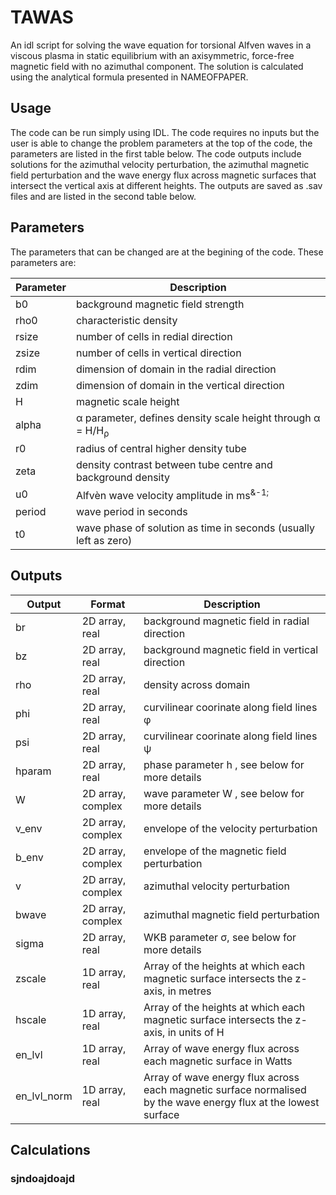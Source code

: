 # TAWAS
An idl script for solving the wave equation for torsional Alfven waves in a viscous plasma in static equilibrium with an axisymmetric, force-free magnetic field with no azimuthal component. The solution is calculated using the analytical formula presented in NAMEOFPAPER. 

## Usage

The code can be run simply using IDL. The code requires no inputs but the user is able to change the problem parameters at the top of the code, the parameters are listed in the first table below. The code outputs include solutions for the azimuthal velocity perturbation, the azimuthal magnetic field perturbation and the wave energy flux across magnetic surfaces that intersect the vertical axis at different heights. The outputs are saved as .sav files and are listed in the second table below.

## Parameters

The parameters that can be changed are at the begining of the code. These parameters are:

| Parameter | Description |
| --- | --- |
| b0     | background magnetic field strength                               |
| rho0   | characteristic density                                           |
| rsize  | number of cells in redial direction                              |
| zsize  | number of cells in vertical direction                            |
| rdim   | dimension of domain in the radial direction                      |
| zdim   | dimension of domain in the vertical direction                    |
| H      | magnetic scale height                                            |
| alpha  | &alpha; parameter, defines density scale height through 	&alpha; = H/H<sub>&rho;</sub>    |
| r0     | radius of central higher density tube                            |
| zeta   | density contrast between tube centre and background density      |
| u0     | Alfv&egrave;n wave velocity amplitude in ms<sup>&-1;</sup>       |
| period | wave period in seconds                                           |
| t0     | wave phase of solution as time in seconds (usually left as zero) |

## Outputs


| Output | Format | Description |
| --- | ----- | --- |
| br           | 2D array, real       | background magnetic field in radial direction        |
| bz           | 2D array, real       | background magnetic field in vertical direction      |
| rho          | 2D array, real       | density across domain                                |
| phi          | 2D array, real       | curvilinear coorinate along field lines &phi;        |
| psi          | 2D array, real       | curvilinear coorinate along field lines &psi;        |
| hparam       | 2D array, real       | phase parameter h , see below for more details       |
| W            | 2D array, complex    | wave parameter W , see below for more details        |
| v_env        | 2D array, complex    | envelope of the velocity perturbation                |
| b_env        | 2D array, complex    | envelope of the magnetic field perturbation          |
| v            | 2D array, complex    | azimuthal velocity perturbation                      |
| bwave        | 2D array, complex    | azimuthal magnetic field perturbation                |
| sigma        | 2D array, real       | WKB parameter &sigma;, see below for more details    |
| zscale       | 1D array, real       | Array of the heights at which each magnetic surface intersects the z-axis, in metres              |
| hscale       | 1D array, real       | Array of the heights at which each magnetic surface intersects the z-axis, in units of H          |
| en_lvl       | 1D array, real       | Array of wave energy flux across each magnetic surface in Watts                                   |
| en_lvl_norm  | 1D array, real       | Array of wave energy flux across each magnetic surface normalised by the wave energy flux at the lowest surface |

## Calculations


### sjndoajdoajd

